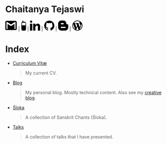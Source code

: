 # Chaitanya Tejaswi

[![Email](media/mail.png)](mailto:crtejaswi13@gmail.com) |
[![Phone](media/phone.png)](tel:+919687420050) |
[![LinkedIn](media/linkedin_dark.png)](https://linkedin.com/in/chaitanya-tejaswi-129b67108) |
[![GitHub](media/github.png)](https://github.com/CRTejaswi) |
[![Blog](media/blogger.png)](https://crtejaswi.github.io/blog) |
[![WordPress](media/wordpress_dark.png)](https://crtejaswi.wordpress.com)

# Index

- [Curriculum Vitæ](cv/)
  > My current CV.
- [Blog](blog/)
  > My personal blog. Mostly technical content. Also see my [creative blog](https://crtejaswi.wordpress.com).
- [Śloka](shloka/)
  > A collection of Sanskrit Chants (Śloka).
- [Talks](talks/)
  > A collection of talks that I have presented.
